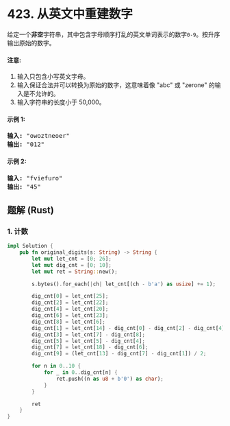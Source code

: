 # 423. 从英文中重建数字
给定一个**非空**字符串，其中包含字母顺序打乱的英文单词表示的数字```0-9```。按升序输出原始的数字。

#### 注意:
1. 输入只包含小写英文字母。
2. 输入保证合法并可以转换为原始的数字，这意味着像 "abc" 或 "zerone" 的输入是不允许的。
3. 输入字符串的长度小于 50,000。

#### 示例 1:
<pre>
<strong>输入:</strong> "owoztneoer"
<strong>输出:</strong> "012"
</pre>

#### 示例 2:
<pre>
<strong>输入:</strong> "fviefuro"
<strong>输出:</strong> "45"
</pre>

## 题解 (Rust)

### 1. 计数
```Rust
impl Solution {
    pub fn original_digits(s: String) -> String {
        let mut let_cnt = [0; 26];
        let mut dig_cnt = [0; 10];
        let mut ret = String::new();

        s.bytes().for_each(|ch| let_cnt[(ch - b'a') as usize] += 1);

        dig_cnt[0] = let_cnt[25];
        dig_cnt[2] = let_cnt[22];
        dig_cnt[4] = let_cnt[20];
        dig_cnt[6] = let_cnt[23];
        dig_cnt[8] = let_cnt[6];
        dig_cnt[1] = let_cnt[14] - dig_cnt[0] - dig_cnt[2] - dig_cnt[4];
        dig_cnt[3] = let_cnt[7] - dig_cnt[8];
        dig_cnt[5] = let_cnt[5] - dig_cnt[4];
        dig_cnt[7] = let_cnt[18] - dig_cnt[6];
        dig_cnt[9] = (let_cnt[13] - dig_cnt[7] - dig_cnt[1]) / 2;

        for n in 0..10 {
            for _ in 0..dig_cnt[n] {
                ret.push((n as u8 + b'0') as char);
            }
        }

        ret
    }
}
```
